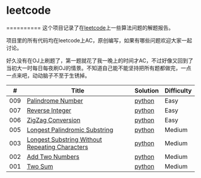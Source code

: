 # leetcode
==========
这个项目记录了在[leetcode](https://oj.leetcode.com)上一些算法问题的解题报告。

项目里的所有代码均在leetcode上AC，原创编写，如果有哪些问题欢迎大家一起讨论。

好久没有在OJ上刷题了，第一题就花了我一晚上的时间才AC，不过好像又回到了当初大一时每日每夜刷OJ的情景。不知道自己能不能坚持把所有题都做完，一点一点来吧，动动脑子不至于生锈掉。

| # | Title | Solution | Difficulty |
|---| ----- | -------- | ---------- |
|009|[Palindrome Number](https://leetcode.com/problems/palindrome-number/)|[python](./PalindromeNumber/PalindromeNumber.md)|Easy|
|007|[Reverse Integer](https://leetcode.com/problems/reverse-integer/)|[python](./ReverseInteger/ReverseInteger.md)|Easy|
|006|[ZigZag Conversion](https://leetcode.com/problems/zigzag-conversion/)|[python](./ZigZagConversion/ZigZagConversion.md)|Easy|
|005|[Longest Palindromic Substring](https://leetcode.com/problems/longest-palindromic-substring/)|[python](./LongestPalindromicSubstring.md)|Medium|
|003|[Longest Substring Without Repeating Characters](https://leetcode.com/problems/longest-substring-without-repeating-characters/)|[python](./LongestSubstringWithoutRepeatingCharacters/LongestSubstringWithoutRepeatingCharacters.md)|Medium|
|002|[Add Two Numbers](https://leetcode.com/problems/add-two-numbers/)|[python](./AddTwoNumbers/AddTwoNumbers.md)|Medium|
|001|[Two Sum](https://oj.leetcode.com/problems/two-sum/)|[python](./TwoSum/TwoSum.md)|Medium|
